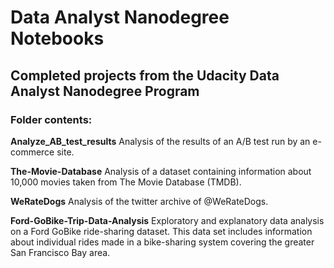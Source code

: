# Data Analyst Nanodegree Notebooks
## Completed projects from the Udacity Data Analyst Nanodegree Program

### Folder contents:  
**Analyze_AB_test_results** 
Analysis of the results of an A/B test run by an e-commerce site.

**The-Movie-Database** 
Analysis of a dataset containing information about 10,000 movies taken from The Movie Database (TMDB).

**WeRateDogs** 
Analysis of the twitter archive of @WeRateDogs.

**Ford-GoBike-Trip-Data-Analysis** 
Exploratory and explanatory data analysis on a Ford GoBike ride-sharing dataset. This data set includes information about individual rides made in a bike-sharing system covering the greater San Francisco Bay area.
